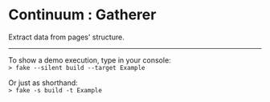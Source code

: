# Continuum : Gatherer

Extract data from pages' structure.

----

To show a demo execution, type in your console:<br>
`> fake --silent build --target Example`

Or just as shorthand:<br>
`> fake -s build -t Example`
